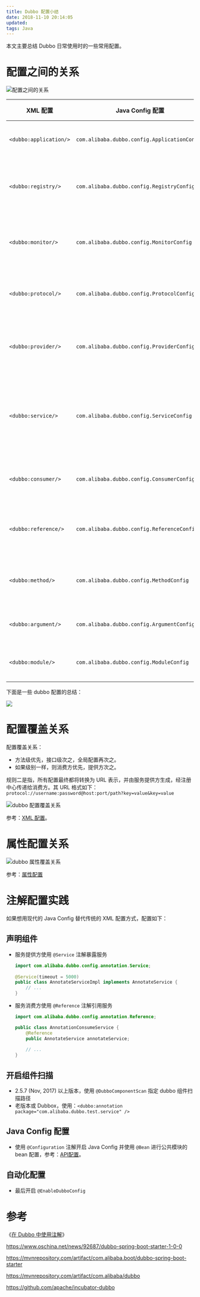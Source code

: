 ```yaml
---
title: Dubbo 配置小结
date: 2018-11-10 20:14:05
updated:
tags: Java
---
```


本文主要总结 Dubbo 日常使用时的一些常用配置。

# 配置之间的关系

![配置之间的关系](/img/dubbo/dubbo-config.jpg)

| XML 配置               | Java Config 配置                             | 配置         | 解释                                                         |
| ---------------------- | -------------------------------------------- | ------------ | ------------------------------------------------------------ |
| `<dubbo:application/>` | `com.alibaba.dubbo.config.ApplicationConfig` | 应用配置     | 用于配置当前应用信息，不管该应用是提供者还是消费者           |
| `<dubbo:registry/>`    | `com.alibaba.dubbo.config.RegistryConfig`    | 注册中心配置 | 用于配置连接注册中心相关信息                                 |
| `<dubbo:monitor/>`     | `com.alibaba.dubbo.config.MonitorConfig`     | 监控中心配置 | 用于配置连接监控中心相关信息，可选                           |
| `<dubbo:protocol/>`    | `com.alibaba.dubbo.config.ProtocolConfig`    | 协议配置     | 用于配置提供服务的协议信息，协议由提供方指定，消费方**被动接受** |
| `<dubbo:provider/>`    | `com.alibaba.dubbo.config.ProviderConfig`    | 提供方配置   | 当 `ProtocolConfig` 和 `ServiceConfig` 某属性没有配置时，采用此缺省值，可选 |
| `<dubbo:service/>`     | `com.alibaba.dubbo.config.ServiceConfig`     | 服务配置     | 用于暴露一个服务，定义服务的元信息，一个服务可以用多个协议暴露，一个服务也可以注册到多个注册中心。对应注解：`@Service` |
| `<dubbo:consumer/>`    | `com.alibaba.dubbo.config.ConsumerConfig`    | 消费方配置   | 当 `ReferenceConfig` 某属性没有配置时，采用此缺省值，可选    |
| `<dubbo:reference/>`   | `com.alibaba.dubbo.config.ReferenceConfig`   | 引用配置     | 用于创建一个远程服务代理，一个引用可以指向多个注册中心。对应注解：`@Reference` |
| `<dubbo:method/>`      | `com.alibaba.dubbo.config.MethodConfig`      | 方法配置     | 用于 `ServiceConfig` 和 `ReferenceConfig` 指定方法级的配置信息 |
| `<dubbo:argument/>`    | `com.alibaba.dubbo.config.ArgumentConfig`    | 参数配置     | 用于指定方法参数配置                                         |
| `<dubbo:module/>`      | `com.alibaba.dubbo.config.ModuleConfig`      | 模块配置     | 用于配置当前模块信息，可选                                   |

下面是一些 dubbo 配置的总结：

![](/img/dubbo/dubbo.png)

# 配置覆盖关系

配置覆盖关系：

* 方法级优先，接口级次之，全局配置再次之。
* 如果级别一样，则消费方优先，提供方次之。

规则二是指，所有配置最终都将转换为 URL 表示，并由服务提供方生成，经注册中心传递给消费方。其 URL 格式如下：`protocol://username:password@host:port/path?key=value&key=value`

![dubbo 配置覆盖关系](/img/dubbo/dubbo-config-override.jpg)

参考：[XML 配置](http://dubbo.apache.org/zh-cn/docs/user/configuration/xml.html)。

# 属性配置关系

![dubbo 属性覆盖关系](/img/dubbo/dubbo-properties-override.jpg)

参考：[属性配置](http://dubbo.apache.org/zh-cn/docs/user/configuration/properties.html)

# 注解配置实践

如果想用现代的 Java Config 替代传统的 XML 配置方式，配置如下：

## 声明组件

* 服务提供方使用 `@Service` 注解暴露服务

  ```java
  import com.alibaba.dubbo.config.annotation.Service;
   
  @Service(timeout = 5000)
  public class AnnotateServiceImpl implements AnnotateService { 
      // ...
  }
  ```

* 服务消费方使用 `@Reference` 注解引用服务

  ```java
  import com.alibaba.dubbo.config.annotation.Reference;
  
  public class AnnotationConsumeService {
      @Reference
      public AnnotateService annotateService;
      
      // ...
  }
  ```

## 开启组件扫描

* 2.5.7 (Nov, 2017) 以上版本，使用 `@DubboComponentScan` 指定 dubbo 组件扫描路径
* 老版本或 Dubbox，使用：`<dubbo:annotation package="com.alibaba.dubbo.test.service" /> `

## Java Config 配置

* 使用 `@Configuration` 注解开启 Java Config 并使用 `@Bean` 进行公共模块的 bean 配置，参考：[API配置](http://dubbo.apache.org/zh-cn/docs/user/configuration/api.html)。


## 自动化配置

* 最后开启 `@EnableDubboConfig`

# 参考

《[在 Dubbo 中使用注解](http://dubbo.apache.org/zh-cn/blog/dubbo-annotation.html)》

https://www.oschina.net/news/92687/dubbo-spring-boot-starter-1-0-0

https://mvnrepository.com/artifact/com.alibaba.boot/dubbo-spring-boot-starter

https://mvnrepository.com/artifact/com.alibaba/dubbo

https://github.com/apache/incubator-dubbo
